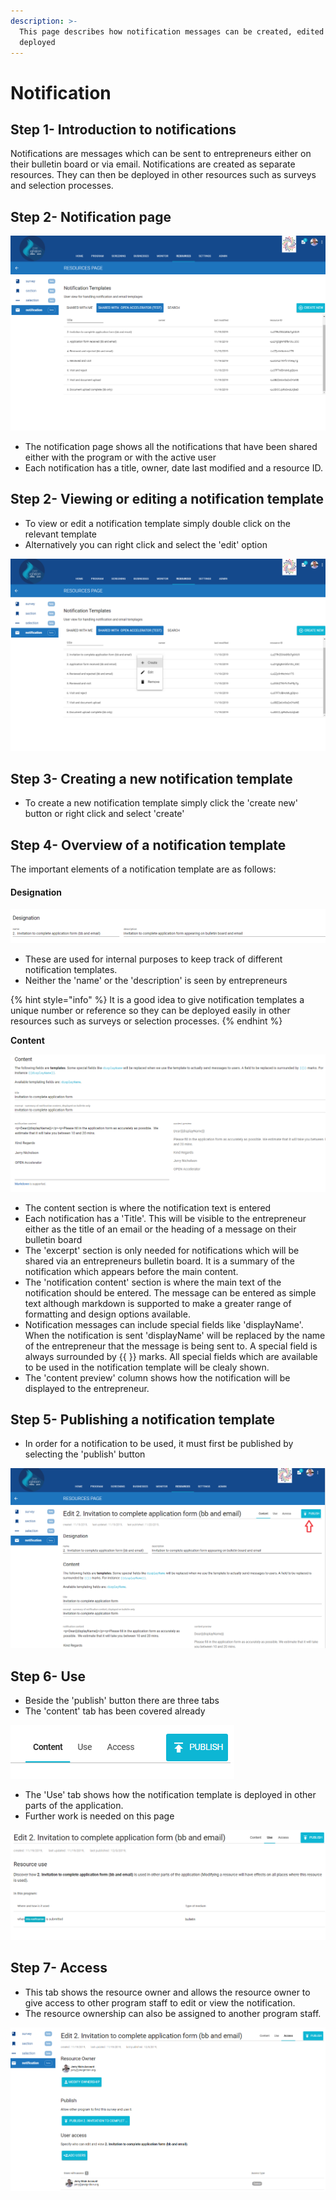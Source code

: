 ```yaml
---
description: >-
  This page describes how notification messages can be created, edited and
  deployed
---
```


# Notification

## Step 1- Introduction to notifications

Notifications are messages which can be sent to entrepreneurs either on their bulletin board or via email.  Notifications are created as separate resources.  They can then be deployed in other resources such as surveys and selection processes.

## Step 2-  Notification page  

![](<../../../.gitbook/assets/image (205).png>)

* The notification page shows all the notifications that have been shared either with the program or with the active user
* Each notification has a title, owner, date last modified and a resource ID.

## Step 2- Viewing or editing a notification template

* To view or edit a notification template simply double click on the relevant template
* Alternatively you can right click and select the 'edit' option

![](<../../../.gitbook/assets/image (206).png>)

## Step 3- Creating a new notification template

* To create a new notification template simply click the 'create new' button or right click and select 'create'

## Step 4- Overview of a notification template

The important elements of a notification template are as follows:

#### **Designation**

![](<../../../.gitbook/assets/image (208).png>)

* These are used for internal purposes to keep track of different notification templates.  
* Neither the 'name' or the 'description' is seen by entrepreneurs

{% hint style="info" %}
It is a good idea to give notification templates a unique number or reference so they can be deployed easily in other resources such as surveys or selection processes.
{% endhint %}

**Content**

![](<../../../.gitbook/assets/image (209).png>)

* The content section is where the notification text is entered
* Each notification has a 'Title'.  This will be visible to the entrepreneur either as the title of an email or the heading of a message on their bulletin board
* The 'excerpt' section is only needed for notifications which will be shared via an entrepreneurs bulletin board.  It is a summary of the notification which appears before the main content.
* The 'notification content' section is where the main text of the notification should be entered.   The message can be entered as simple text although markdown is supported to make a greater range of formatting and design options available.
* Notification messages can include special fields like 'displayName'.  When the notification is sent 'displayName' will be replaced by the name of the entrepreneur that the message is being sent to.  A special field is always surrounded by {{ }} marks.  All special fields which are available to be used in the notification template will be clealy shown.
* The 'content preview' column shows how the notification will be displayed to the entrepreneur. 

## Step 5- Publishing a notification template

* In order for a notification to be used, it must first be published by selecting the 'publish' button

![](<../../../.gitbook/assets/image (210).png>)

## Step 6- Use 

* Beside the 'publish' button there are three tabs
* The 'content' tab has been covered already

![](<../../../.gitbook/assets/image (211).png>)

* The 'Use' tab shows how the notification template is deployed in other parts of the application.  
* Further work is needed on this page

![](<../../../.gitbook/assets/image (213).png>)

## Step 7- Access

* This tab shows the resource owner and allows the resource owner to give access to other program staff to edit or view the notification.
* The resource ownership can also be assigned to another program staff.

![](<../../../.gitbook/assets/image (214).png>)
